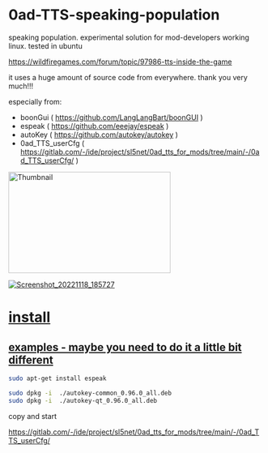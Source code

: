 # 0ad-TTS-speaking-population
speaking population. experimental solution for mod-developers working linux. tested in ubuntu


https://wildfiregames.com/forum/topic/97986-tts-inside-the-game

it uses a huge amount of source code from everywhere. 
thank you very much!!!

especially from:
- boonGui ( https://github.com/LangLangBart/boonGUI )
- espeak ( https://github.com/eeejay/espeak )
- autoKey ( https://github.com/autokey/autokey )
- 0ad_TTS_userCfg ( https://gitlab.com/-/ide/project/sl5net/0ad_tts_for_mods/tree/main/-/0ad_TTS_userCfg/ )

<a href="https://www.youtube.com/watch?v=b_-AXmcDIRs" target="_blank"><img src="http://img.youtube.com/vi/b_-AXmcDIRs/0.jpg" alt="Thumbnail" width="320" height="200" />

![Screenshot_20221118_185727](https://user-images.githubusercontent.com/5634759/202771865-bdc6e5d6-fb02-4368-9eb9-7e0ec3551619.jpg)


# install

## examples - maybe you need to do it a little bit different
```sh
sudo apt-get install espeak 

sudo dpkg -i  ./autokey-common_0.96.0_all.deb 
sudo dpkg -i  ./autokey-qt_0.96.0_all.deb
```
copy and start

https://gitlab.com/-/ide/project/sl5net/0ad_tts_for_mods/tree/main/-/0ad_TTS_userCfg/ 

